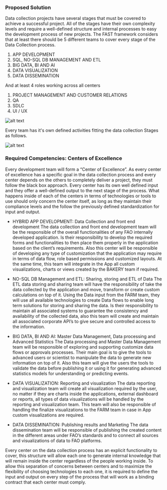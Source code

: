 ### Proposed Solution

Data collection projects have several stages that must be covered to achieve a successful project. All of the stages have their own complexity levels and require a well-defined structure and internal processes to easy the development process of new projects.
The FAST framework considers that at least there should be 5 different teams to cover every stage of the Data Collection process.

1.  APP DEVELOPMENT
2.  SQL, NO-SQL DB MANAGEMENT AND ETL
3.  BIG DATA, BI AND AI
4.  DATA VISUALIZATION
5.  DATA DISSEMINATION

And at least 4 roles working across all centers

1.  PROJECT MANAGEMENT AND CUSTOMER RELATIONS
2.  QA
3.  SDLC
4.  UI / UX

![alt text](https://dl.dropboxusercontent.com/s/arsr5f4a1xyabqk/Screenshot%202018-08-04%2019.29.00.png?dl=1 'TEAMS')

Every team has it's own defined activities fitting the data collection Stages as follows.

![alt text](https://dl.dropboxusercontent.com/s/892psnu0q421rtz/Screenshot%202018-08-04%2021.56.38.png?dl=1 'Activities')

### Required Competencies: Centers of Excellence

Every development team will form a “Center of Excellence”. As every center of excellence has a specific goal in the data collection process and every center depends on the others to completely deliver a project, they must follow the black box approach. Every center has its own well defined input and they offer a well-defined output to the next stage of the process. What happens inside of each of the centers in terms of technologies or tools to use should only concern the center itself, as long as they maintain their compliance levels and the follow the previously defined standardization for input and output.

- HYBRID APP DEVELOPMENT: Data Collection and front end development
  The data collection and front end development team will be the responsible of the overall functionalities of any FAO internally developed application. Is their responsibility to develop the required forms and functionalities to then place them properly in the application based on the client’s requirements. Also this center will be responsible of developing any type of customization that the application may require in terms of data flow, role based permissions and customized layouts. At the same time, this team will integrate in the App all custom visualizations, charts or views created by the BAKERY team if required.

- NO-SQL DB Management and ETL: Sharing, storing and ETL of Data
  The ETL data storing and sharing team will have the responsibility of take the data collected by the application and move, transform or create custom calculations on top of it. Using the Data input from the FARM team, they will use all available technologies to create Data flows to enable long term solutions for storing and sharing the data. Is their responsibility to maintain all associated systems to guarantee the consistency and availability of the collected data, also this team will create and maintain all associated corporate API’s to give secure and controlled access to the information.

- BIG DATA, BI AND AI: Master Data Management, Data processing and Advanced Statistics
  The Data processing and Master Data Management team will be responsible of exploring and supporting customize data flows or approvals processes. Their main goal is to give the tools to advanced users or scientist to manipulate the data to generate new information on top of it. Also this team will give the users the tools to validate the data before publishing it or using it for generating advanced statistics models for understanding or predicting events.

- DATA VISUALIZATION: Reporting and visualization
  The data reporting and visualization team will create all visualization required by the user, no matter if they are charts inside the applications, external dashboard or reports, all types of data visualizations will be handled by the reporting and visualization team. This team will also be responsible of handling the finalize visualizations to the FARM team in case in App custom visualizations are required.

- DATA DISSEMINATION: Publishing results and Marketing
  The data dissemination team will be responsible of publishing the created content in the different areas under FAO’s standards and to connect all sources and visualizations of data to FAO platforms.

Every center on the data collection process has an explicit functionality to cover, this structure will allow each one to generate internal knowledge that will remain inside the center regardless of the people working inside. To allow this separation of concerns between centers and to maximize the flexibility of choosing technologies to each one, it is required to define the input and output on every step of the process that will work as a binding contract that each center must comply.
